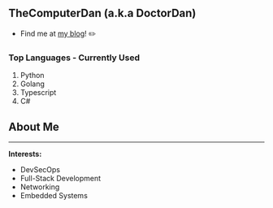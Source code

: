 ## TheComputerDan (a.k.a DoctorDan) 
* Find me at [my blog](https://blog.doctordan.dev)! ✏️

### Top Languages - Currently Used
1. Python
2. Golang 
3. Typescript
4. C#


## About Me
---

**Interests:**  
- DevSecOps
- Full-Stack Development
- Networking
- Embedded Systems
